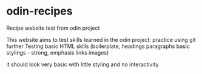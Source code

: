 # odin-recipes
Recipe website test from odin project

This website aims to test skills learned in the odin project:
practice using git further
Testing basic HTML skills
(boilerplate,
headings
paragraphs
basic stylings - strong, emphasis
links
images)

it should look very basic with little styling and no interactivity



